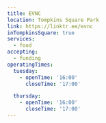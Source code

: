 ```yaml
---
title: EVNC
location: Tompkins Square Park
link: https://linktr.ee/evnc
inTompkinsSquare: true
services:
  - food
accepting:
  - funding
operatingTimes:
  tuesday:
    - openTime: '16:00'
      closeTime: '17:00'

  thursday:
    - openTime: '16:00'
      closeTime: '17:00'
---
```

